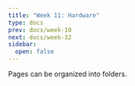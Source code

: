 ```yaml
---
title: "Week 11: Hardware"
type: docs
prev: docs/week-10
next: docs/week-32
sidebar:
  open: false
---
```


Pages can be organized into folders.

